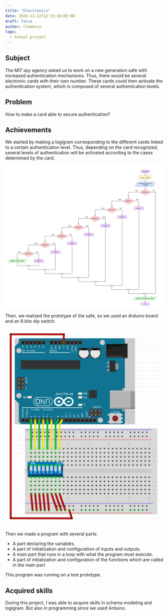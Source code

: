 ```yaml
---
title: "Electronics"
date: 2019-11-22T12:15:16+02:00
draft: false
author: Clemence
tags:
  - School project
---
```


## Subject

The MI7 spy agency asked us to work on a new generation safe with increased authentication mechanisms. Thus, there would be several electronic cards with their own number. These cards could then activate the authentication system, which is composed of several authentication levels.

## Problem

How to make a card able to secure authentication?

## Achievements

We started by making a logigram corresponding to the different cards linked to a certain authentication level. Thus, depending on the card recognized, several levels of authentication will be activated according to the cases determined by the card.

![Logigram](/img/projects/electronics/logigram.png)

Then, we realized the prototype of the safe, so we used an Arduino board and an 8 bits dip switch.

![Prototype](/img/projects/electronics/proto.png)

Then we made a program with several parts: 
- A part declaring the variables. 
- A part of initialization and configuration of inputs and outputs.
- A main part that runs in a loop with what the program must execute. 
- A part of initialization and configuration of the functions which are called in the main part

This program was running on a test prototype.

## Acquired skills

During this project, I was able to acquire skills in schema modeling and logigram. But also in programming since we used Arduino.
